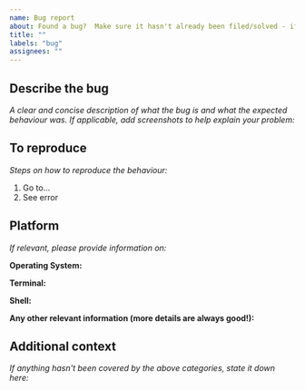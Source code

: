 ```yaml
---
name: Bug report
about: Found a bug?  Make sure it hasn't already been filed/solved - if so, please report it!
title: ""
labels: "bug"
assignees: ""
---
```


## Describe the bug

_A clear and concise description of what the bug is and what the expected behaviour was. If applicable, add screenshots to help explain your problem:_

## To reproduce

_Steps on how to reproduce the behaviour:_

1. Go to...
2. See error

## Platform

_If relevant, please provide information on:_

**Operating System:**

**Terminal:**

**Shell:**

**Any other relevant information (more details are always good!):**

## Additional context

_If anything hasn't been covered by the above categories, state it down here:_
